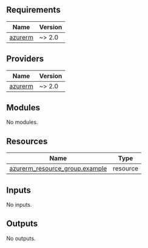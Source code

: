 <!-- BEGIN_TF_DOCS -->
## Requirements

| Name | Version |
|------|---------|
| <a name="requirement_azurerm"></a> [azurerm](#requirement\_azurerm) | ~> 2.0 |

## Providers

| Name | Version |
|------|---------|
| <a name="provider_azurerm"></a> [azurerm](#provider\_azurerm) | ~> 2.0 |

## Modules

No modules.

## Resources

| Name | Type |
|------|------|
| [azurerm_resource_group.example](https://registry.terraform.io/providers/hashicorp/azurerm/latest/docs/resources/resource_group) | resource |

## Inputs

No inputs.

## Outputs

No outputs.
<!-- END_TF_DOCS -->